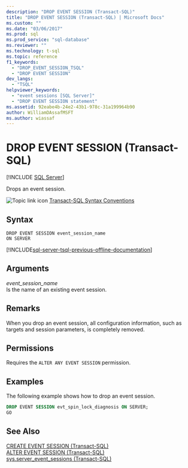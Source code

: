 ```yaml
---
description: "DROP EVENT SESSION (Transact-SQL)"
title: "DROP EVENT SESSION (Transact-SQL) | Microsoft Docs"
ms.custom: ""
ms.date: "03/06/2017"
ms.prod: sql
ms.prod_service: "sql-database"
ms.reviewer: ""
ms.technology: t-sql
ms.topic: reference
f1_keywords: 
  - "DROP_EVENT_SESSION_TSQL"
  - "DROP EVENT SESSION"
dev_langs: 
  - "TSQL"
helpviewer_keywords: 
  - "event sessions [SQL Server]"
  - "DROP EVENT SESSION statement"
ms.assetid: 92eabe4b-24e2-43b1-978c-31a199964b90
author: WilliamDAssafMSFT
ms.author: wiassaf
---
```

# DROP EVENT SESSION (Transact-SQL)
[!INCLUDE [SQL Server](../../includes/applies-to-version/sqlserver.md)]

  Drops an event session.  
  
 ![Topic link icon](../../database-engine/configure-windows/media/topic-link.gif "Topic link icon") [Transact-SQL Syntax Conventions](../../t-sql/language-elements/transact-sql-syntax-conventions-transact-sql.md)  
  
## Syntax  
  
```syntaxsql    
DROP EVENT SESSION event_session_name  
ON SERVER  
```  
  
[!INCLUDE[sql-server-tsql-previous-offline-documentation](../../includes/sql-server-tsql-previous-offline-documentation.md)]

## Arguments
 *event_session_name*  
 Is the name of an existing event session.  
  
## Remarks  
 When you drop an event session, all configuration information, such as targets and session parameters, is completely removed.  
  
## Permissions  
 Requires the `ALTER ANY EVENT SESSION` permission.  
  
## Examples  
The following example shows how to drop an event session.  
  
```sql  
DROP EVENT SESSION evt_spin_lock_diagnosis ON SERVER;
GO
```  
  
## See Also  
 [CREATE EVENT SESSION &#40;Transact-SQL&#41;](../../t-sql/statements/create-event-session-transact-sql.md)   
 [ALTER EVENT SESSION &#40;Transact-SQL&#41;](../../t-sql/statements/alter-event-session-transact-sql.md)   
 [sys.server_event_sessions &#40;Transact-SQL&#41;](../../relational-databases/system-catalog-views/sys-server-event-sessions-transact-sql.md)  
  
  
